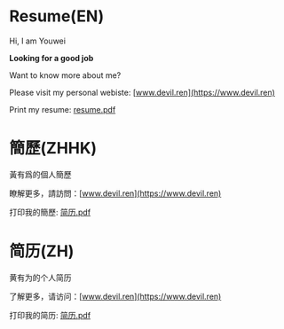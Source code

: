# Resume(EN)

Hi, I am Youwei

**Looking for a good job**

Want to know more about me?

Please visit my personal webiste: [www.devil.ren](https://www.devil.ren)

Print my resume: [resume.pdf](./resume.pdf)

# 簡歷(ZHHK)

黃有爲的個人簡歷

瞭解更多，請訪問：[www.devil.ren](https://www.devil.ren)

打印我的簡歷: [简历.pdf](./简历.pdf)

# 简历(ZH)

黄有为的个人简历

了解更多，请访问：[www.devil.ren](https://www.devil.ren)

打印我的简历: [简历.pdf](./简历.pdf)
